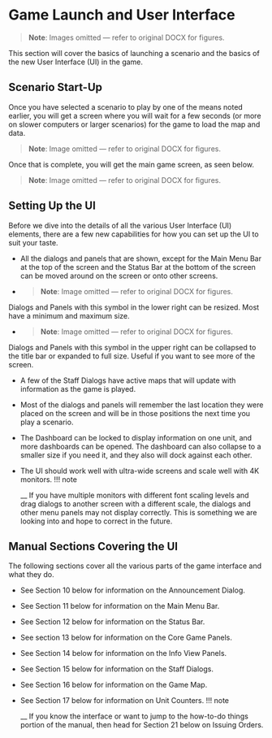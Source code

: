 # Game Launch and User Interface

> **Note**: Images omitted — refer to original DOCX for figures.


This section will cover the basics of launching a scenario and the basics of the new User Interface \(UI\) in the game\.

## Scenario Start\-Up

Once you have selected a scenario to play by one of the means noted earlier, you will get a screen where you will wait for a few seconds \(or more on slower computers or larger scenarios\) for the game to load the map and data\. 

> **Note**: Image omitted — refer to original DOCX for figures.



Once that is complete, you will get the main game screen, as seen below\.

> **Note**: Image omitted — refer to original DOCX for figures.

 

## Setting Up the UI

Before we dive into the details of all the various User Interface \(UI\) elements, there are a few new capabilities for how you can set up the UI to suit your taste\.

- All the dialogs and panels that are shown, except for the Main Menu Bar at the top of the screen and the Status Bar at the bottom of the screen can be moved around on the screen or onto other screens\. 
- > **Note**: Image omitted — refer to original DOCX for figures.

Dialogs and Panels with this symbol in the lower right can be resized\. Most have a minimum and maximum size\.
- > **Note**: Image omitted — refer to original DOCX for figures.

Dialogs and Panels with this symbol in the upper right can be collapsed to the title bar or expanded to full size\. Useful if you want to see more of the screen\.
- A few of the Staff Dialogs have active maps that will update with information as the game is played\. 
- Most of the dialogs and panels will remember the last location they were placed on the screen and will be in those positions the next time you play a scenario\.
- The Dashboard can be locked to display information on one unit, and more dashboards can be opened\. The dashboard can also collapse to a smaller size if you need it, and they also will dock against each other\.
- The UI should work well with ultra\-wide screens and scale well with 4K monitors\.
!!! note

    __ If you have multiple monitors with different font scaling levels and drag dialogs to another screen with a different scale, the dialogs and other menu panels may not display correctly\. This is something we are looking into and hope to correct in the future\.


## Manual Sections Covering the UI

The following sections cover all the various parts of the game interface and what they do\. 

- See Section 10 below for information on the Announcement Dialog\.
- See Section 11 below for information on the Main Menu Bar\.
- See Section 12 below for information on the Status Bar\.
- See section 13 below for information on the Core Game Panels\.
- See Section 14 below for information on the Info View Panels\.
- See Section 15 below for information on the Staff Dialogs\.
- See Section 16 below for information on the Game Map\.
- See Section 17 below for information on Unit Counters\.
!!! note

    __ If you know the interface or want to jump to the how\-to\-do things portion of the manual, then head for Section 21 below on Issuing Orders\.


